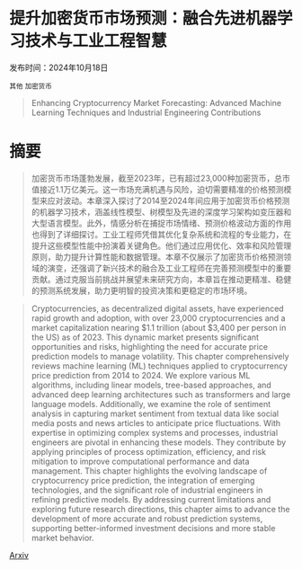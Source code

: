 # 提升加密货币市场预测：融合先进机器学习技术与工业工程智慧

发布时间：2024年10月18日

`其他` `加密货币`

> Enhancing Cryptocurrency Market Forecasting: Advanced Machine Learning Techniques and Industrial Engineering Contributions

# 摘要

> 加密货币市场蓬勃发展，截至2023年，已有超过23,000种加密货币，总市值接近1.1万亿美元。这一市场充满机遇与风险，迫切需要精准的价格预测模型来应对波动。本章深入探讨了2014至2024年间应用于加密货币价格预测的机器学习技术，涵盖线性模型、树模型及先进的深度学习架构如变压器和大型语言模型。此外，情感分析在捕捉市场情绪、预测价格波动方面的作用也得到了详细探讨。工业工程师凭借其优化复杂系统和流程的专业能力，在提升这些模型性能中扮演着关键角色。他们通过应用优化、效率和风险管理原则，助力提升计算性能和数据管理。本章不仅展示了加密货币价格预测领域的演变，还强调了新兴技术的融合及工业工程师在完善预测模型中的重要贡献。通过克服当前挑战并展望未来研究方向，本章旨在推动更精准、稳健的预测系统发展，助力更明智的投资决策和更稳定的市场环境。

> Cryptocurrencies, as decentralized digital assets, have experienced rapid growth and adoption, with over 23,000 cryptocurrencies and a market capitalization nearing \$1.1 trillion (about \$3,400 per person in the US) as of 2023. This dynamic market presents significant opportunities and risks, highlighting the need for accurate price prediction models to manage volatility. This chapter comprehensively reviews machine learning (ML) techniques applied to cryptocurrency price prediction from 2014 to 2024. We explore various ML algorithms, including linear models, tree-based approaches, and advanced deep learning architectures such as transformers and large language models. Additionally, we examine the role of sentiment analysis in capturing market sentiment from textual data like social media posts and news articles to anticipate price fluctuations. With expertise in optimizing complex systems and processes, industrial engineers are pivotal in enhancing these models. They contribute by applying principles of process optimization, efficiency, and risk mitigation to improve computational performance and data management. This chapter highlights the evolving landscape of cryptocurrency price prediction, the integration of emerging technologies, and the significant role of industrial engineers in refining predictive models. By addressing current limitations and exploring future research directions, this chapter aims to advance the development of more accurate and robust prediction systems, supporting better-informed investment decisions and more stable market behavior.

[Arxiv](https://arxiv.org/abs/2410.14475)